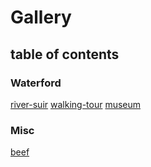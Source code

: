 # Gallery

## table of contents

### Waterford

[river-suir](gallery/river-suir.md)
[walking-tour](gallery/walk.md)
[museum](gallery/museum.md)

### Misc
[beef](gallery/wagyu.md)